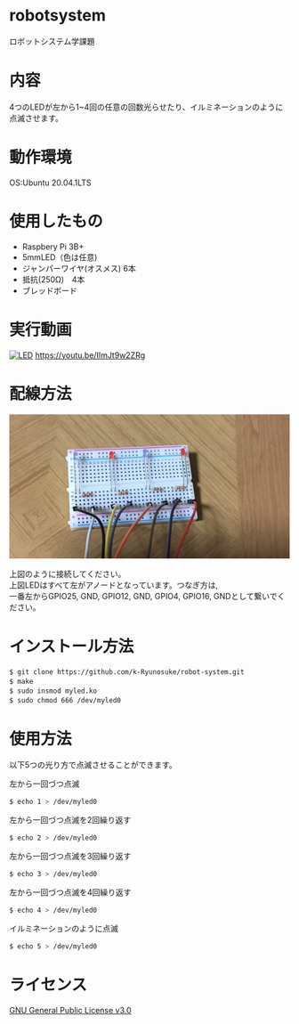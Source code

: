 # robotsystem
ロボットシステム学課題
# 内容
4つのLEDが左から1~4回の任意の回数光らせたり、イルミネーションのように点滅させます。
# 動作環境
OS:Ubuntu 20.04.1LTS
# 使用したもの
* Raspbery Pi 3B+  
* 5mmLED（色は任意)  
* ジャンパーワイヤ(オスメス) 6本  
* 抵抗(250Ω)　4本    
* ブレッドボード  

# 実行動画
[![LED](http://img.youtube.com/vi/IImJt9w2ZRg/hqdefault.jpg)](https://youtu.be/IImJt9w2ZRg)
https://youtu.be/IImJt9w2ZRg

# 配線方法
 <img src= "https://github.com/k-Ryunosuke/robot-system/blob/main/195941.png" width="700" > 
 
 上図のように接続してください。  
 上図LEDはすべて左がアノードとなっています。つなぎ方は,  
 一番左からGPIO25, GND, GPIO12, GND, GPIO4, GPIO16, GNDとして繋いでください。
# インストール方法
```bash
$ git clone https://github.com/k-Ryunosuke/robot-system.git
$ make
$ sudo insmod myled.ko
$ sudo chmod 666 /dev/myled0
```
# 使用方法
以下5つの光り方で点滅させることができます。  
  
    
左から一回づつ点滅
```bash
$ echo 1 > /dev/myled0
```
左から一回づつ点滅を2回繰り返す
```bash
$ echo 2 > /dev/myled0
```
左から一回づつ点滅を3回繰り返す
```bash
$ echo 3 > /dev/myled0
```
左から一回づつ点滅を4回繰り返す
```bash
$ echo 4 > /dev/myled0
```
イルミネーションのように点滅
```bash
$ echo 5 > /dev/myled0
```

# ライセンス
[GNU General Public License v3.0](https://github.com/k-Ryunosuke/robot-system/blob/main/COPYING)
